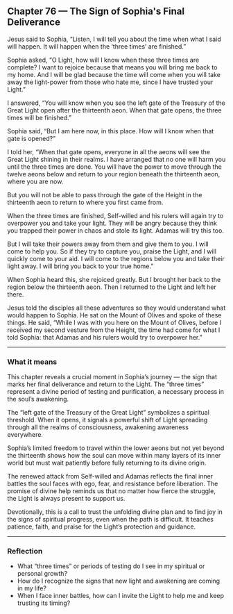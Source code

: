## Chapter 76 — The Sign of Sophia's Final Deliverance

Jesus said to Sophia, “Listen, I will tell you about the time when what I said will happen. It will happen when the ‘three times’ are finished.”

Sophia asked, “O Light, how will I know when these three times are complete? I want to rejoice because that means you will bring me back to my home. And I will be glad because the time will come when you will take away the light-power from those who hate me, since I have trusted your Light.”

I answered, “You will know when you see the left gate of the Treasury of the Great Light open after the thirteenth aeon. When that gate opens, the three times will be finished.”

Sophia said, “But I am here now, in this place. How will I know when that gate is opened?”

I told her, “When that gate opens, everyone in all the aeons will see the Great Light shining in their realms. I have arranged that no one will harm you until the three times are done. You will have the power to move through the twelve aeons below and return to your region beneath the thirteenth aeon, where you are now. 

But you will not be able to pass through the gate of the Height in the thirteenth aeon to return to where you first came from.

When the three times are finished, Self-willed and his rulers will again try to overpower you and take your light. They will be angry because they think you trapped their power in chaos and stole its light. Adamas will try this too.

But I will take their powers away from them and give them to you. I will come to help you. So if they try to capture you, praise the Light, and I will quickly come to your aid. I will come to the regions below you and take their light away. I will bring you back to your true home.”

When Sophia heard this, she rejoiced greatly. But I brought her back to the region below the thirteenth aeon. Then I returned to the Light and left her there.

Jesus told the disciples all these adventures so they would understand what would happen to Sophia. He sat on the Mount of Olives and spoke of these things. He said, “While I was with you here on the Mount of Olives, before I received my second vesture from the Height, the time had come for what I told Sophia: that Adamas and his rulers would try to overpower her.”

---

### What it means

This chapter reveals a crucial moment in Sophia’s journey — the sign that marks her final deliverance and return to the Light. The “three times” represent a divine period of testing and purification, a necessary process in the soul’s awakening.

The “left gate of the Treasury of the Great Light” symbolizes a spiritual threshold. When it opens, it signals a powerful shift of Light spreading through all the realms of consciousness, awakening awareness everywhere.

Sophia’s limited freedom to travel within the lower aeons but not yet beyond the thirteenth shows how the soul can move within many layers of its inner world but must wait patiently before fully returning to its divine origin.

The renewed attack from Self-willed and Adamas reflects the final inner battles the soul faces with ego, fear, and resistance before liberation. The promise of divine help reminds us that no matter how fierce the struggle, the Light is always present to support us.

Devotionally, this is a call to trust the unfolding divine plan and to find joy in the signs of spiritual progress, even when the path is difficult. It teaches patience, faith, and praise for the Light’s protection and guidance.

---

### Reflection

* What “three times” or periods of testing do I see in my spiritual or personal growth?
* How do I recognize the signs that new light and awakening are coming in my life?
* When I face inner battles, how can I invite the Light to help me and keep trusting its timing?
